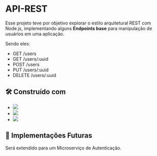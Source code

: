 # API-REST

Esse projeto teve por objetivo explorar o estilo arquitetural REST com Node.js, implementando alguns <strong>Endpoints base</strong> para manipulação de usuários em uma aplicação.

Sendo eles:

* GET /users
* GET /users/:uuid
* POST /users
* PUT /users/:uuid
* DELETE /users/:uuid


## 🛠️ Construído com

* <img src="https://img.shields.io/badge/Node.js-339933?style=for-the-badge&logo=nodedotjs&logoColor=white"/>
* <img src="https://img.shields.io/badge/TypeScript-007ACC?style=for-the-badge&logo=typescript&logoColor=white"/>
* <img src="https://img.shields.io/badge/Express.js-000000?style=for-the-badge&logo=express&logoColor=white"/>

## 📌 Implementações Futuras

Será extendido para um Microserviço de Autenticação.
